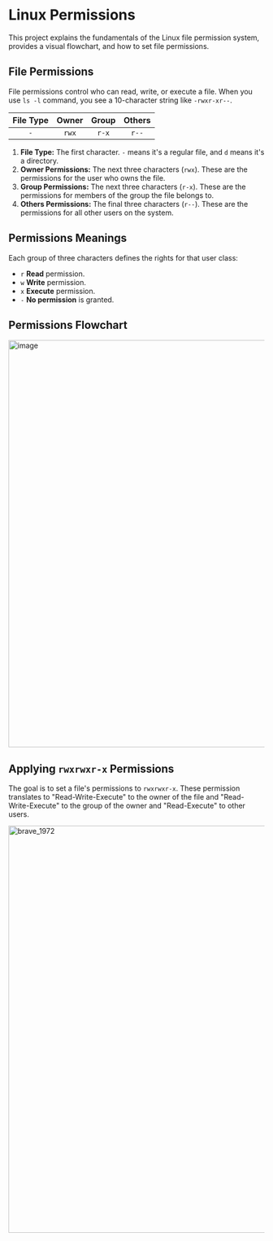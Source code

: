 # Linux Permissions

This project explains the fundamentals of the Linux file permission system, provides a visual flowchart, and how to set file permissions.

  
## File Permissions

File permissions control who can read, write, or execute a file. When you use `ls -l` command, you see a 10-character string like `-rwxr-xr--`.

| **File Type** | **Owner** | **Group** | **Others** |
| :---: | :---: | :---: | :---: |
| `-`   | `rwx` | `r-x` | `r--` |

1.  **File Type:** The first character. `-` means it's a regular file, and `d` means it's a directory.
2.  **Owner Permissions:** The next three characters (`rwx`). These are the permissions for the user who owns the file.
3.  **Group Permissions:** The next three characters (`r-x`). These are the permissions for members of the group the file belongs to.
4.  **Others Permissions:** The final three characters (`r--`). These are the permissions for all other users on the system.

## Permissions Meanings

Each group of three characters defines the rights for that user class:
* `r` **Read** permission.
* `w` **Write** permission.
* `x` **Execute** permission.
* `-` **No permission** is granted.

## Permissions Flowchart

<img width="600" height="800" alt="image" src="https://github.com/user-attachments/assets/2a57b413-b500-42bd-af77-0108d2ce9cce"/>

## Applying `rwxrwxr-x` Permissions

The goal is to set a file's permissions to `rwxrwxr-x`.
These permission translates to "Read-Write-Execute" to the owner of the file and "Read-Write-Execute" to the group of the owner and "Read-Execute" to other users.

<img width="1000" height="800" alt="brave_1972" src="https://github.com/user-attachments/assets/4ec998f9-1b3f-4f45-b6ec-acf9e3396bad"/>
